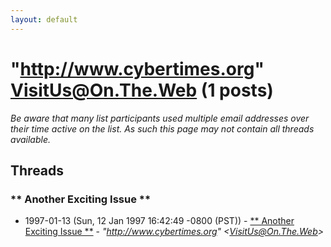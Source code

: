 ```yaml
---
layout: default
---
```


# "http://www.cybertimes.org" <VisitUs@On.The.Web> (1 posts)

_Be aware that many list participants used multiple email addresses over their time active on the list. As such this page may not contain all threads available._

## Threads

### ** Another Exciting Issue **
+ 1997-01-13 (Sun, 12 Jan 1997 16:42:49 -0800 (PST)) - [** Another Exciting Issue **](/archive/1997/01/58b0e0a2306f0ceeea85f86a789fb3712968c5b7914dc09827e1214658de6b12) - _"http://www.cybertimes.org" \<VisitUs@On.The.Web\>_

